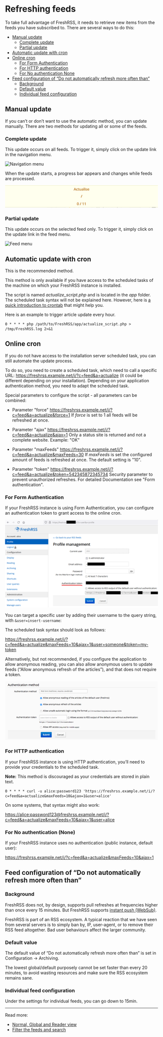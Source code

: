 # Refreshing feeds

To take full advantage of FreshRSS, it needs to retrieve new items from the feeds you have subscribed to. There are several ways to do this:

- [Manual update](#manual-update)
    - [Complete update](#complete-update)
    - [Partial update](#partial-update)
- [Automatic update with cron](#automatic-update-with-cron)
- [Online cron](#online-cron)
    - [For Form Authentication](#for-form-authentication)
    - [For HTTP authentication](#for-http-authentication)
    - [For No authentication None](#for-no-authentication-none)
- [Feed configuration of “Do not automatically refresh more often than”](#feed-configuration-of-do-not-automatically-refresh-more-often-than)
    - [Background](#background)
    - [Default value](#default-value)
    - [Individual feed configuration](#individual-feed-configuration)

## Manual update

If you can’t or don’t want to use the automatic method, you can update manually. There are two methods for updating all or some of the feeds.

### Complete update

This update occurs on all feeds. To trigger it, simply click on the update link in the navigation menu.

![Navigation menu](../img/users/refresh.1.png)

When the update starts, a progress bar appears and changes while feeds are processed.

![Progress bar](../img/users/refresh.5.png)

### Partial update

This update occurs on the selected feed only. To trigger it, simply click on the update link in the feed menu.

![Feed menu](../img/users/refresh.2.png)

## Automatic update with cron

This is the recommended method.

This method is only available if you have access to the scheduled tasks of the machine on which your FreshRSS instance is installed.

The script is named *actualize_script.php* and is located in the *app* folder. The scheduled task syntax will not be explained here. However, here is [a quick introduction to crontab](http://www.adminschoice.com/crontab-quick-reference/) that might help you.

Here is an example to trigger article update every hour.

```cron
0 * * * * php /path/to/FreshRSS/app/actualize_script.php > /tmp/FreshRSS.log 2>&1
```

## Online cron

If you do not have access to the installation server scheduled task, you can still automate the update process.

To do so, you need to create a scheduled task, which need to call a specific URL:
<https://freshrss.example.net/i/?c=feed&a=actualize> (it could be different depending on your installation). Depending on your application authentication method, you need to adapt the scheduled task.

Special parameters to configure the script - all parameters can be combined:

- Parameter "force"
<https://freshrss.example.net/i/?c=feed&a=actualize&force=1>
If *force* is set to 1 all feeds will be refreshed at once.

- Parameter "ajax"
<https://freshrss.example.net/i/?c=feed&a=actualize&ajax=1>
Only a status site is returned and not a complete website. Example: "OK"

- Parameter "maxFeeds"
<https://freshrss.example.net/i/?c=feed&a=actualize&maxFeeds=30>
If *maxFeeds* is set the configured amount of feeds is refreshed at once. The default setting is "10".

- Parameter "token"
<https://freshrss.example.net/i/?c=feed&a=actualize&token=542345872345734>
Security parameter to prevent unauthorized refreshes. For detailed Documentation see "Form authentication".

### For Form Authentication

If your FreshRSS instance is using Form Authentication, you can configure an authentication token to grant access to the online cron.

![Token configuration](../img/users/token.1.png)

You can target a specific user by adding their username to the query string, with `&user=insert-username`:

The scheduled task syntax should look as follows:

<https://freshrss.example.net/i/?c=feed&a=actualize&maxFeeds=10&ajax=1&user=someone&token=my-token>

Alternatively, but not recommended, if you configure the application to allow anonymous reading, you can also allow anonymous users to update feeds (“Allow anonymous refresh of the articles”), and that does not require a token.

![Anonymous access configuration](../img/users/anonymous_access.1.png)

### For HTTP authentication

If your FreshRSS instance is using HTTP authentication, you’ll need to provide your credentials to the scheduled task.

**Note:** This method is discouraged as your credentials are stored in plain text.

```cron
0 * * * * curl -u alice:password123 'https://freshrss.example.net/i/?c=feed&a=actualize&maxFeeds=10&ajax=1&user=alice'
```

On some systems, that syntax might also work:

<https://alice:password123@freshrss.example.net/i/?c=feed&a=actualize&maxFeeds=10&ajax=1&user=alice>

### For No authentication (None)

If your FreshRSS instance uses no authentication (public instance, default user):

<https://freshrss.example.net/i/?c=feed&a=actualize&maxFeeds=10&ajax=1>

## Feed configuration of “Do not automatically refresh more often than”

### Background

FreshRSS does not, by design, supports pull refreshes at frequencies higher than once every 15 minutes. But FreshRSS supports [instant push (WebSub)](WebSub.md).

FreshRSS is part of an RSS ecosystem. A typical reaction that we have seen from several servers is to simply ban by, IP, user-agent, or to remove their RSS feed altogether. Bad user behaviours affect the larger community.

### Default value

The default value of “Do not automatically refresh more often than” is set in Configuration -> Archiving.

The lowest global/default purposely cannot be set faster than every 20 minutes, to avoid wasting resources and make sure the RSS ecosystem remains sane.

### Individual feed configuration

Under the settings for individual feeds, you can go down to 15min.

---
Read more:
- [Normal, Global and Reader view](./03_Main_view.md)
- [Filter the feeds and search](./10_filter.md)
